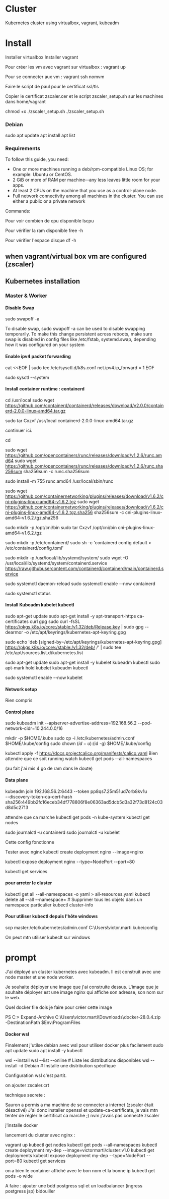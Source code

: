# Cluster
Kubernetes cluster using virtualbox, vagrant, kubeadm

# Install
Installer virtualbox
Installer vagrant

Pour créer les vm avec vagrant sur virtualbox :
vagrant up

Pour se connecter aux vm :
vagrant ssh nomvm

Faire le script de paul pour le certificat ssl/tls

Copier le certificat zscaler.cer et le script zscaler_setup.sh sur les machines dans home/vagrant

chmod +x ./zscaler_setup.sh
./zscaler_setup.sh

### Debian 
sudo
apt update
apt install 
apt list
   
### Requirements 

To follow this guide, you need:
* One or more machines running a deb/rpm-compatible Linux OS; for example: Ubuntu or CentOS.
* 2 GiB or more of RAM per machine--any less leaves little room for your apps.
* At least 2 CPUs on the machine that you use as a control-plane node.
* Full network connectivity among all machines in the cluster. You can use either a public or a private network

Commands: 

Pour voir combien de cpu disponible
lscpu

Pour vérifier la ram disponible
free -h

Pour vérifier l'espace disque
df -h


## when vagrant/virtual box vm are configured (zscaler)

## Kubernetes installation

### Master & Worker

#### Disable Swap
sudo swapoff -a

To disable swap, sudo swapoff -a can be used to disable swapping temporarily. To make this change persistent across reboots, make sure swap is disabled in config files like /etc/fstab, systemd.swap, depending how it was configured on your system

#### Enable ipv4 packet forwarding

cat <<EOF | sudo tee /etc/sysctl.d/k8s.conf
net.ipv4.ip_forward = 1
EOF

sudo sysctl --system

#### Install container runtime : containerd

cd /usr/local
sudo wget https://github.com/containerd/containerd/releases/download/v2.0.0/containerd-2.0.0-linux-amd64.tar.gz

sudo tar Cxzvf /usr/local containerd-2.0.0-linux-amd64.tar.gz

continuer ici.

cd

sudo wget https://github.com/opencontainers/runc/releases/download/v1.2.6/runc.amd64
sudo wget https://github.com/opencontainers/runc/releases/download/v1.2.6/runc.sha256sum
sha256sum -c runc.sha256sum

sudo install -m 755 runc.amd64 /usr/local/sbin/runc

sudo wget https://github.com/containernetworking/plugins/releases/download/v1.6.2/cni-plugins-linux-amd64-v1.6.2.tgz
sudo wget https://github.com/containernetworking/plugins/releases/download/v1.6.2/cni-plugins-linux-amd64-v1.6.2.tgz.sha256
sha256sum -c cni-plugins-linux-amd64-v1.6.2.tgz.sha256

sudo mkdir -p /opt/cni/bin
sudo tar Cxzvf /opt/cni/bin cni-plugins-linux-amd64-v1.6.2.tgz

sudo mkdir -p /etc/containerd/
sudo sh -c 'containerd config default > /etc/containerd/config.toml'

sudo mkdir -p /usr/local/lib/systemd/system/
sudo wget -O /usr/local/lib/systemd/system/containerd.service https://raw.githubusercontent.com/containerd/containerd/main/containerd.service


sudo systemctl daemon-reload
sudo systemctl enable --now containerd

sudo systemctl status

#### Install Kubeadm kubelet kubectl
sudo apt-get update
sudo apt-get install -y apt-transport-https ca-certificates curl gpg
sudo curl -fsSL https://pkgs.k8s.io/core:/stable:/v1.32/deb/Release.key | sudo gpg --dearmor -o /etc/apt/keyrings/kubernetes-apt-keyring.gpg

sudo echo 'deb [signed-by=/etc/apt/keyrings/kubernetes-apt-keyring.gpg] https://pkgs.k8s.io/core:/stable:/v1.32/deb/ /' | sudo tee /etc/apt/sources.list.d/kubernetes.list

sudo apt-get update
sudo apt-get install -y kubelet kubeadm kubectl
sudo apt-mark hold kubelet kubeadm kubectl

sudo systemctl enable --now kubelet

#### Network setup
Rien compris

#### Control plane

sudo kubeadm init --apiserver-advertise-address=192.168.56.2 --pod-network-cidr=10.244.0.0/16

mkdir -p $HOME/.kube
sudo cp -i /etc/kubernetes/admin.conf $HOME/.kube/config
sudo chown $(id -u):$(id -g) $HOME/.kube/config

kubectl apply -f https://docs.projectcalico.org/manifests/calico.yaml
Bien attendre que ce soit running
watch kubectl get pods --all-namespaces   

(au fait j'ai mis 4 go de ram dans le doute)

#### Data plane

kubeadm join 192.168.56.2:6443 --token pp8qs7.25m51ud7orb8kv1u \
        --discovery-token-ca-cert-hash sha256:449bb2fc16eceb34df778806f8e06363ad5dcb5d3a32f73d8124c03d8d5c2713 

attendre que ca marche
kubectl get pods -n kube-system
kubectl get nodes

sudo journalctl -u containerd
sudo journalctl -u kubelet

Cette config fonctionne

Tester avec nginx
kubectl create deployment nginx --image=nginx

kubectl expose deployment nginx --type=NodePort --port=80

kubectl get services


#### pour arreter le cluster

kubectl get all --all-namespaces -o yaml > all-resources.yaml
kubectl delete all --all --namespace=<namespace>  # Supprimer tous les objets dans un namespace particulier
kubectl cluster-info


#### Pour utiliser kubectl depuis l'hôte windows

scp master:/etc/kubernetes/admin.conf C:\Users\victor.marti\.kube\config

On peut mtn utiliser kubeclt sur windows

# prompt
J'ai déployé un cluster kubernetes avec kubeadm.
Il est construit avec une node master et une node worker.

Je souhaite déployer une image que j'ai construite dessus.
L'image que je souhaite déployer est une image nginx qui affiche son adresse, son nom sur le web.

Quel docker file dois je faire pour créer cette image


PS C:\> Expand-Archive C:\Users\victor.marti\Downloads\docker-28.0.4.zip -DestinationPath $Env:ProgramFiles


#### Docker wsl
Finalement j'utilse debian avec wsl pour utiliser docker plus facilement
sudo apt update
sudo apt install -y kubectl


wsl --install
wsl --list --online        # Liste les distributions disponibles
wsl --install -d Debian    # Installe une distribution spécifique


Configuration wsl c'est partit.

on ajouter zscaler.crt

technique secrete :

Sauron a permis a ma machine de se connecter a internet (zscaler était désactivé)
J'ai donc installer openssl et update-ca-certificate, je vais mtn tenter de régler le certificat
ca marche ;)
nvm j'avais pas connecté zscaler

j'installe docker



lancement du cluster avec nginx : 

vagrant up
kubectl get nodes
kubectl get pods --all-namespaces
kubectl create deployment my-dep --image=victormarti/cluster:v1.0
kubectl get deployments
kubectl expose deployment my-dep --type=NodePort --port=80
kubectl get services

on a bien le container affiché avec le bon nom et la bonne ip
kubectl get pods -o wide


A faire  : 
ajouter une bdd postgress sql 
et un loadbalancer (ingress postgress jsp)
bidouiller
